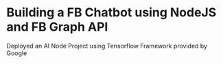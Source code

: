 # Building a FB Chatbot using NodeJS and FB Graph API
Deployed an AI Node Project using Tensorflow Framework provided by Google
